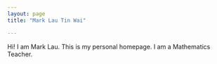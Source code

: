 ```yaml
---
layout: page
title: "Mark Lau Tin Wai"

---
```


Hi! I am Mark Lau. This is my personal homepage. I am a Mathematics Teacher.
